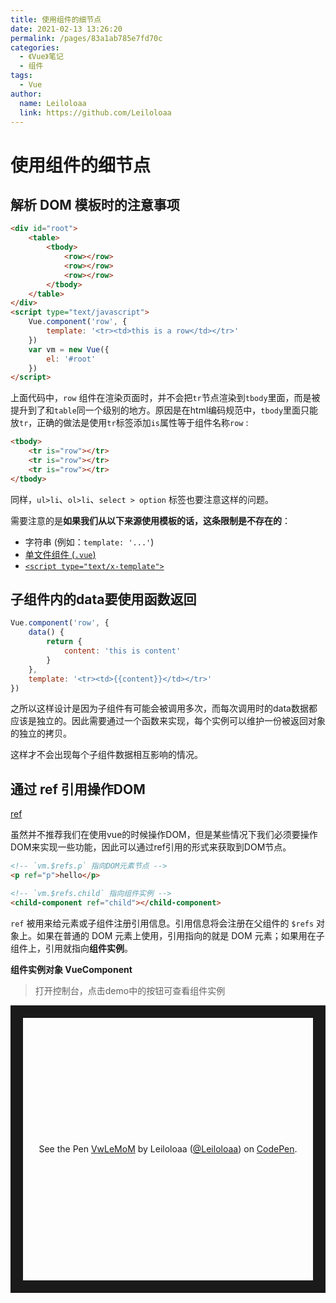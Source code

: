 ```yaml
---
title: 使用组件的细节点
date: 2021-02-13 13:26:20
permalink: /pages/83a1ab785e7fd70c
categories:
  - 《Vue》笔记
  - 组件
tags:
  - Vue
author:
  name: Leiloloaa
  link: https://github.com/Leiloloaa
---
```

# 使用组件的细节点

## 解析 DOM 模板时的注意事项

```html
<div id="root">
    <table>
        <tbody>
            <row></row>
            <row></row>
            <row></row>
        </tbody>
    </table>
</div>
<script type="text/javascript">
    Vue.component('row', {
        template: '<tr><td>this is a row</td></tr>'
    })
    var vm = new Vue({
        el: '#root'
    })
</script>
```

上面代码中，`row` 组件在渲染页面时，并不会把`tr`节点渲染到`tbody`里面，而是被提升到了和`table`同一个级别的地方。原因是在html编码规范中，`tbody`里面只能放`tr`，正确的做法是使用`tr`标签添加`is`属性等于组件名称`row` :

```html
<tbody>
    <tr is="row"></tr>
    <tr is="row"></tr>
    <tr is="row"></tr>
</tbody>
```

同样，`ul>li`、`ol>li`、`select > option` 标签也要注意这样的问题。

需要注意的是**如果我们从以下来源使用模板的话，这条限制是不存在的**：

- 字符串 (例如：`template: '...'`)
- [单文件组件 (`.vue`)](https://cn.vuejs.org/v2/guide/single-file-components.html)
- [`<script type="text/x-template">`](https://cn.vuejs.org/v2/guide/components-edge-cases.html#X-Templates)



## 子组件内的data要使用函数返回

```js
Vue.component('row', {
    data() {
        return {
            content: 'this is content'
        }
    },
    template: '<tr><td>{{content}}</td></tr>'
})
```

之所以这样设计是因为子组件有可能会被调用多次，而每次调用时的data数据都应该是独立的。因此需要通过一个函数来实现，每个实例可以维护一份被返回对象的独立的拷贝。

这样才不会出现每个子组件数据相互影响的情况。





## 通过 ref 引用操作DOM
[ref](https://cn.vuejs.org/v2/api/#ref)

虽然并不推荐我们在使用vue的时候操作DOM，但是某些情况下我们必须要操作DOM来实现一些功能，因此可以通过ref引用的形式来获取到DOM节点。

```html
<!-- `vm.$refs.p` 指向DOM元素节点 -->
<p ref="p">hello</p>

<!-- `vm.$refs.child` 指向组件实例 -->
<child-component ref="child"></child-component>
```

`ref` 被用来给元素或子组件注册引用信息。引用信息将会注册在父组件的 `$refs` 对象上。如果在普通的 DOM 元素上使用，引用指向的就是 DOM 元素；如果用在子组件上，引用就指向**组件实例**。


**组件实例对象 VueComponent**
> 打开控制台，点击demo中的按钮可查看组件实例

<p class="codepen" data-height="460" data-theme-id="light" data-default-tab="js,result" data-user="Leiloloaa" data-slug-hash="VwLeMoM" style="height: 460px; box-sizing: border-box; display: flex; align-items: center; justify-content: center; border: 20px solid; margin: 1em 0; padding: 1em;" data-pen-title="VwLeMoM">
  <span>See the Pen <a href="https://codepen.io/Leiloloaa/pen/VwLeMoM">
  VwLeMoM</a> by Leiloloaa (<a href="https://codepen.io/Leiloloaa">@Leiloloaa</a>)
  on <a href="https://codepen.io">CodePen</a>.</span>
</p>
<script async src="https://static.codepen.io/assets/embed/ei.js"></script>
